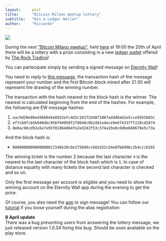 ```yaml
---
layout:     post
title:      "Bitcoin Milano meetup lottery"
subtitle:   "Win a Ledger Wallet"
author:     "Riccardo"
---
```


<img src="{{ site.baseurl }}/img/ledger-nano-solo-large.png" class="center-block" style="cursor:pointer">

During the next ["Bitcoin Milano meetup"](https://www.facebook.com/bitcoinmi/?fref=ts), held  [here](https://www.google.it/maps/place/Via+Copernico,+38,+20125+Milano/@45.4906249,9.2027944,17z/data=!3m1!4b1!4m2!3m1!1s0x4786c6d9fcf763a5:0x79f0c478e822b1?hl=en) at 19:00 the 20th of April there will be a lottery with a prize consisting in a new [ledger wallet](https://www.ledgerwallet.com/products/1-ledger-nano) offered by [The Rock Trading](https://www.therocktrading.com/)!

You can partecipate simply by sending a signed message on [Eternity Wall](http://eternitywall.it)!

You need to reply to [this message](http://eternitywall.it/m/08b233e253859d00bafc28e709580affbde620db689eee75c3e221e55bcc36a7), the transaction hash of the message represent your number and the first Bitcoin block mined after 21:30 will represent the drawing of the winning number.

The transaction with the hash nearest to the block hash is the winner. The nearest is calculated beginning from the end of the hashes.
For example, the following are EW message hashes:

1. `eac9d20e90e45660d4e8952efc4d3c191f2d48f3d07addd8a62e5cce9565603c`
2. `ef7cb9fcb5b940dbc956f94050f2f0840c0b2dd1e4ece9e6f4337ff229cd2874`
3. `0e0ac98cd92a5e7e95f81864d64fe2ed242f53c374a19a9c0dbe660679e5c73a`

And the block hash is:

* `0000000000000000017246b20c8e375b09cc682d32c54e0fb6096c3b4ccc6265`

The winning ticket is the number 2 because the last character `4` is the nearest to the last character of the block hash which is `5`. In case of distance equality with many tickets the second last character is checked and so on.

Only the first message per account is eligible and you need to show the winning account on the Eternity Wall app during the evening to get the price.

Of course, you also need the [app](https://play.google.com/store/apps/details?id=it.eternitywall.eternitywall) to sign message!
You can follow our [tutorial](http://blog.eternitywall.it/2016/01/19/how-to-sign-messages-on-eternity-wall/) if you loose yourself during the alias registration

<div class="alert alert-danger" role="alert">
  <strong>8 April update</strong><br>There was a bug preventing users from answering the lottery message, we just released version 1.0.34 fixing this bug. Should be soon available on the play store.
</div>
